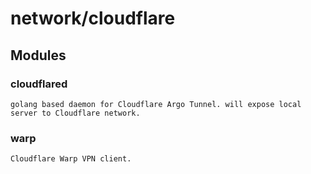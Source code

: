 # network/cloudflare

## Modules

  ### cloudflared
    golang based daemon for Cloudflare Argo Tunnel. will expose local server to Cloudflare network.

  ### warp
    Cloudflare Warp VPN client.

